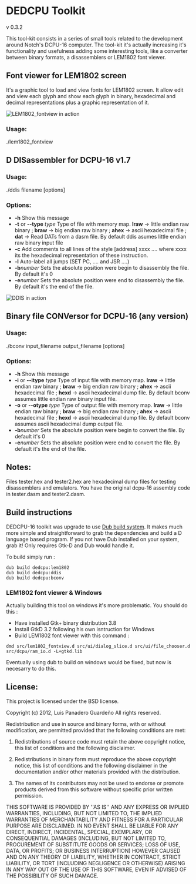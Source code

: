 # DEDCPU Toolkit #

v 0.3.2

This tool-kit consists in a series of small tools related to the development around Notch's DCPU-16 computer.
The tool-kit it's actually increasing it's functionality and usefulness adding some interesting tools, like a converter between binary formats, a disassemblers or LEM1802 font viewer.

## Font viewer for LEM1802 screen ##

It's a graphic tool to load and view fonts for LEM1802 screen. It allow edit and view each glyph and show each glyph in binary, hexadecimal and decimal representations plus a graphic representation of it.

![LEM1802_fontview in action](http://img802.imageshack.us/img802/5267/lem1802fview3.png)

### Usage: ###
  ./lem1802_fontview

## D DISassembler for DCPU-16 v1.7 ##

### Usage: ###
  ./ddis filename [options]
### Options: ###
* __-h__                   Show this message
* __-t__ or __--type__ *type*  Type of file with memory map. __lraw__ -> little endian raw binary ; __braw__ -> big endian raw binary ; __ahex__ -> ascii hexadecimal file ; __dat__ -> Read DATs from a dasm file. By default ddis asumes little endian raw binary input file
* __-c__                   Add comments to all lines of the style [address] xxxx ....   where xxxx its the hexadecimal representation of these instruction.
* __-l__                   Auto-label all jumps (SET PC, .... and JSR ....)
* __-b__*number*           Sets the absolute position were begin to disassembly the file. By default it's 0
* __-e__*number*           Sets the absolute position were end to disassembly the file. By default it's the end of the file.

![DDIS in action](http://img210.imageshack.us/img210/1083/ddis.png)

## Binary file CONVersor for DCPU-16 (any version) ##

### Usage: ###
  ./bconv input_filename output_filename [options]
### Options: ###
* __-h__                   Show this message
* __-i__ or __--itype__ *type* Type of input file with memory map. __lraw__ -> little endian raw binary ; __braw__ -> big endian raw binary ; __ahex__ -> ascii hexadecimal file ; __hexd__ -> ascii hexadecimal dump file. By default bconv assumes little endian raw binary input file.
* __-o__ or __--otype__ *type* Type of output file with memory map. __lraw__ -> little endian raw binary ; __braw__ -> big endian raw binary ; __ahex__ -> ascii hexadecimal file ; __hexd__ -> ascii hexadecimal dump file. By default bconv assumes ascii hexadecimal dump output file.
* __-b__*number*           Sets the absolute position were begin to convert the file. By default it's 0
* __-e__*number*           Sets the absolute position were end to convert the file. By default it's the end of the file.


## Notes: ##
Files tester.hex and tester2.hex are hexadecimal dump files for testing disassemblers and emulators. You have the original dcpu-16 assembly code in tester.dasm and tester2.dasm.

## Build instructions ##

DEDCPU-16 toolkit was upgrade to use [Dub build system](http://code.dlang.org/). It makes much more simple and straightforward to grab the dependencies and build a D language based program. If you not have Dub installed on your system, grab it!
Only requires Gtk-D and Dub would handle it.

To build simply run :
```
dub build dedcpu:lem1802
dub build dedcpu:ddis
dub build dedcpu:bconv
```

### LEM1802 font viewer & Windows ###
Actually building this tool on windows it's more problematic. You should do this :

- Have installed Gtk+ binary distribution 3.8
- Install GtkD 3.2 following his own isntruction for Windows
- Build LEM1802 font viewer with this command : 
```
dmd src/lem1802_fontview.d src/ui/dialog_slice.d src/ui/file_chooser.d src/dcpu/ram_io.d -L+gtkd.lib
```

Eventually using dub to build on windows would be fixed, but now is necesarry to do this.

## License: ##
This project is licensed under the BSD license.

Copyright (c) 2012, Luis Panadero Guardeño
All rights reserved.

Redistribution and use in source and binary forms, with or without
modification, are permitted provided that the following conditions are met:

1. Redistributions of source code must retain the above copyright
   notice, this list of conditions and the following disclaimer.
   
2. Redistributions in binary form must reproduce the above copyright
   notice, this list of conditions and the following disclaimer in the
   documentation and/or other materials provided with the distribution.
   
3. The names of its contributors may not be used to endorse or promote
   products derived from this software without specific prior written permission.

THIS SOFTWARE IS PROVIDED BY <COPYRIGHT HOLDER> ''AS IS'' AND ANY
EXPRESS OR IMPLIED WARRANTIES, INCLUDING, BUT NOT LIMITED TO, THE IMPLIED
WARRANTIES OF MERCHANTABILITY AND FITNESS FOR A PARTICULAR PURPOSE ARE
DISCLAIMED. IN NO EVENT SHALL <COPYRIGHT HOLDER> BE LIABLE FOR ANY
DIRECT, INDIRECT, INCIDENTAL, SPECIAL, EXEMPLARY, OR CONSEQUENTIAL DAMAGES
(INCLUDING, BUT NOT LIMITED TO, PROCUREMENT OF SUBSTITUTE GOODS OR SERVICES;
LOSS OF USE, DATA, OR PROFITS; OR BUSINESS INTERRUPTION) HOWEVER CAUSED AND
ON ANY THEORY OF LIABILITY, WHETHER IN CONTRACT, STRICT LIABILITY, OR TORT
(INCLUDING NEGLIGENCE OR OTHERWISE) ARISING IN ANY WAY OUT OF THE USE OF THIS
SOFTWARE, EVEN IF ADVISED OF THE POSSIBILITY OF SUCH DAMAGE.

